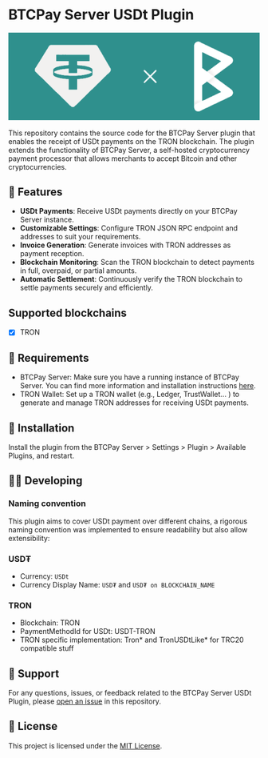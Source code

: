 # BTCPay Server USDt Plugin

![BTCPay USDt Plugin](Docs/banner.png)

This repository contains the source code for the BTCPay Server plugin that enables the receipt of USDt payments on the TRON blockchain. 
The plugin extends the functionality of BTCPay Server, a self-hosted cryptocurrency payment processor that allows merchants to accept Bitcoin and other cryptocurrencies.

## 🎨 Features

- **USDt Payments**: Receive USDt payments directly on your BTCPay Server instance.
- **Customizable Settings**: Configure TRON JSON RPC endpoint and addresses to suit your requirements.
- **Invoice Generation**: Generate invoices with TRON addresses as payment reception.
- **Blockchain Monitoring**: Scan the TRON blockchain to detect payments in full, overpaid, or partial amounts.
- **Automatic Settlement**: Continuously verify the TRON blockchain to settle payments securely and efficiently.

## Supported blockchains

-[x] TRON 

## 📗 Requirements

- BTCPay Server: Make sure you have a running instance of BTCPay Server. You can find more information and installation instructions [here](https://docs.btcpayserver.org/).
- TRON Wallet: Set up a TRON wallet (e.g., Ledger, TrustWallet... ) to generate and manage TRON addresses for receiving USDt payments.

## 🚀 Installation

Install the plugin from the BTCPay Server > Settings > Plugin > Available Plugins, and restart.

## 🧑‍💻 Developing
### Naming convention
This plugin aims to cover USDt payment over different chains, a rigorous naming convention was implemented to ensure readability but also allow extensibility:

### USD₮
- Currency: `USDt`  
- Currency Display Name: `USD₮` and `USD₮ on BLOCKCHAIN_NAME`

### TRON
- Blockchain: TRON
- PaymentMethodId for USDt: USDT-TRON
- TRON specific implementation: Tron* and TronUSDtLike* for TRC20 compatible stuff


## 💚 Support

For any questions, issues, or feedback related to the BTCPay Server USDt Plugin, please [open an issue](https://github.com/b0l0k/BTCPayServer.Plugins.TronUSDt/issues) in this repository.

## 📝 License

This project is licensed under the [MIT License](LICENSE).
